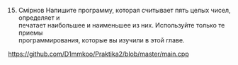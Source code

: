 15. Смірнов Напишите программу, которая считывает пять целых чисел, определяет и  
печатает наибольшее и наименьшее из них. Используйте только те приемы  
программирования, которые вы изучили в этой главе.

https://github.com/D1mmkoo/Praktika2/blob/master/main.cpp

